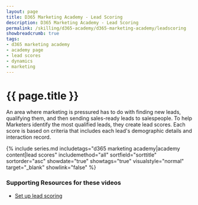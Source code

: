 ```yaml
---
layout: page
title: D365 Marketing Academy - Lead Scoring
description: D365 Marketing Academy - Lead Scoring
permalink: /skilling/d365-academy/d365-marketing-academy/leadscoring
showbreadcrumb: true
tags: 
- d365 marketing academy
- academy page
- lead scores
- dynamics
- marketing
---
```


# {{ page.title }}
An area where marketing is pressured has to do with finding new leads, qualifying them, and then sending sales-ready leads to salespeople. To help Marketers identify the most qualified leads, they create lead scores. Each score is based on criteria that includes each lead's demographic details and interaction record.

 {% include series.md 
    includetags="d365 marketing academy|academy content|lead scores" includemethod="all" 
    sortfield="sorttitle" sortorder="asc" showdate="true" showtags="true" 
    visualstyle="normal" target="_blank" showlink="false"
%}

### Supporting Resources for these videos

* <a href="https://learn.microsoft.com/en-us/dynamics365/marketing/set-up-lead-scoring" target="_blank">Set up lead scoring
